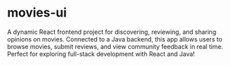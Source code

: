 # movies-ui
 A dynamic React frontend project for discovering, reviewing, and sharing opinions on movies. Connected to a Java backend, this app allows users to browse movies, submit reviews, and view community feedback in real time. Perfect for exploring full-stack development with React and Java!
